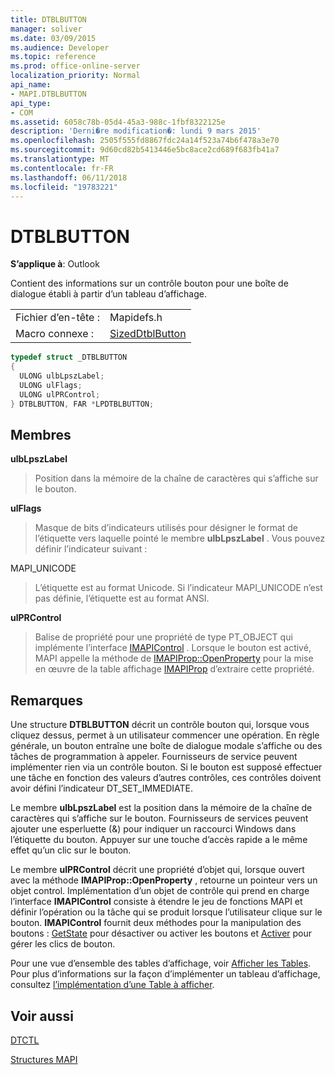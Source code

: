 ```yaml
---
title: DTBLBUTTON
manager: soliver
ms.date: 03/09/2015
ms.audience: Developer
ms.topic: reference
ms.prod: office-online-server
localization_priority: Normal
api_name:
- MAPI.DTBLBUTTON
api_type:
- COM
ms.assetid: 6058c78b-05d4-45a3-988c-1fbf8322125e
description: 'Derni�re modification�: lundi 9 mars 2015'
ms.openlocfilehash: 2505f555fd8867fdc24a14f523a74b6f478a3e70
ms.sourcegitcommit: 9d60cd82b5413446e5bc8ace2cd689f683fb41a7
ms.translationtype: MT
ms.contentlocale: fr-FR
ms.lasthandoff: 06/11/2018
ms.locfileid: "19783221"
---
```

# <a name="dtblbutton"></a>DTBLBUTTON

  
  
**S’applique à**: Outlook 
  
Contient des informations sur un contrôle bouton pour une boîte de dialogue établi à partir d’un tableau d’affichage.
  
|||
|:-----|:-----|
|Fichier d’en-tête :  <br/> |Mapidefs.h  <br/> |
|Macro connexe :  <br/> |[SizedDtblButton](sizeddtblbutton.md) <br/> |
   
```cpp
typedef struct _DTBLBUTTON
{
  ULONG ulbLpszLabel;
  ULONG ulFlags;
  ULONG ulPRControl;
} DTBLBUTTON, FAR *LPDTBLBUTTON;

```

## <a name="members"></a>Membres

 **ulbLpszLabel**
  
> Position dans la mémoire de la chaîne de caractères qui s’affiche sur le bouton.
    
 **ulFlags**
  
> Masque de bits d’indicateurs utilisés pour désigner le format de l’étiquette vers laquelle pointé le membre **ulbLpszLabel** . Vous pouvez définir l’indicateur suivant : 
    
MAPI_UNICODE 
  
> L’étiquette est au format Unicode. Si l’indicateur MAPI_UNICODE n’est pas définie, l’étiquette est au format ANSI.
    
 **ulPRControl**
  
> Balise de propriété pour une propriété de type PT_OBJECT qui implémente l’interface [IMAPIControl](imapicontroliunknown.md) . Lorsque le bouton est activé, MAPI appelle la méthode de [IMAPIProp::OpenProperty](imapiprop-openproperty.md) pour la mise en œuvre de la table affichage [IMAPIProp](imapipropiunknown.md) d’extraire cette propriété. 
    
## <a name="remarks"></a>Remarques

Une structure **DTBLBUTTON** décrit un contrôle bouton qui, lorsque vous cliquez dessus, permet à un utilisateur commencer une opération. En règle générale, un bouton entraîne une boîte de dialogue modale s’affiche ou des tâches de programmation à appeler. Fournisseurs de service peuvent implémenter rien via un contrôle bouton. Si le bouton est supposé effectuer une tâche en fonction des valeurs d’autres contrôles, ces contrôles doivent avoir défini l’indicateur DT_SET_IMMEDIATE. 
  
Le membre **ulbLpszLabel** est la position dans la mémoire de la chaîne de caractères qui s’affiche sur le bouton. Fournisseurs de services peuvent ajouter une esperluette (&amp;) pour indiquer un raccourci Windows dans l’étiquette du bouton. Appuyer sur une touche d’accès rapide a le même effet qu’un clic sur le bouton. 
  
Le membre **ulPRControl** décrit une propriété d’objet qui, lorsque ouvert avec la méthode **IMAPIProp::OpenProperty** , retourne un pointeur vers un objet control. Implémentation d’un objet de contrôle qui prend en charge l’interface **IMAPIControl** consiste à étendre le jeu de fonctions MAPI et définir l’opération ou la tâche qui se produit lorsque l’utilisateur clique sur le bouton. **IMAPIControl** fournit deux méthodes pour la manipulation des boutons : [GetState](imapicontrol-getstate.md) pour désactiver ou activer les boutons et [Activer](imapicontrol-activate.md) pour gérer les clics de bouton. 
  
Pour une vue d’ensemble des tables d’affichage, voir [Afficher les Tables](display-tables.md). Pour plus d’informations sur la façon d’implémenter un tableau d’affichage, consultez [l’implémentation d’une Table à afficher](display-table-implementation.md).
  
## <a name="see-also"></a>Voir aussi



[DTCTL](dtctl.md)


[Structures MAPI](mapi-structures.md)

